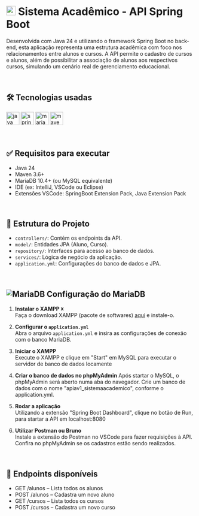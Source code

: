 # [<img src="https://cdn.jsdelivr.net/gh/devicons/devicon/icons/spring/spring-original.svg" alt="spring" width="25"/>](https://spring.io/projects/spring-boot) Sistema Acadêmico - API Spring Boot
Desenvolvida com Java 24 e utilizando o framework Spring Boot no back-end, esta aplicação representa uma estrutura acadêmica com foco nos relacionamentos entre alunos e cursos. A API permite o cadastro de cursos e alunos, além de possibilitar a associação de alunos aos respectivos cursos, simulando um cenário real de gerenciamento educacional.

<br>

## 🛠 Tecnologias usadas
<img src="https://cdn.jsdelivr.net/gh/devicons/devicon/icons/java/java-original.svg" alt="java" width="35"/> <img src="https://cdn.jsdelivr.net/gh/devicons/devicon/icons/spring/spring-original.svg" alt="spring" width="35"/> <img src="https://cdn.jsdelivr.net/gh/devicons/devicon/icons/mysql/mysql-original.svg" alt="mariadb" width="35"/> <img src="https://cdn.jsdelivr.net/gh/devicons/devicon/icons/maven/maven-original.svg" alt="maven" width="35"/>

<br>

## ✅ Requisitos para executar
- Java 24
- Maven 3.6+
- MariaDB 10.4+ (ou MySQL equivalente)
- IDE (ex: IntelliJ, VSCode ou Eclipse)
- Extensões VSCode: SpringBoot Extension Pack, Java Extension Pack

<br>

## 📂 Estrutura do Projeto
- `controllers/`: Contém os endpoints da API.
- `model/`: Entidades JPA (Aluno, Curso).
- `repository/`: Interfaces para acesso ao banco de dados.
- `services/`: Lógica de negócio da aplicação.
- `application.yml`: Configurações do banco de dados e JPA.

<br>

## ![MariaDB](https://img.shields.io/badge/MariaDB-003545?style=for-the-badge&logo=mariadb&logoColor=white) Configuração do MariaDB
1. **Instalar o XAMPP [<img src="https://www.apachefriends.org/images/xampp-logo-ac950edf.svg" alt="xampp" width="15"/>](https://www.apachefriends.org/)**  
   Faça o download XAMPP (pacote de softwares) [aqui](https://www.apachefriends.org/pt_br/download.html) e instale-o.

2. **Configurar o `application.yml`**  
Abra o arquivo `application.yml` e insira as configurações de conexão com o banco MariaDB.

3. **Iniciar o XAMPP**  
   Execute o XAMPP e clique em "Start" em MySQL para executar o servidor de banco de dados locamente

4. **Criar o banco de dados no phpMyAdmin** 
   Após startar o MySQL, o phpMyAdmin será aberto numa aba do navegador. Crie um banco de dados com o nome "apiav1_sistemaacademico", conforme o application.yml.
   
6. **Rodar a aplicação**  
   Utilizando a extensão "Spring Boot Dashboard", clique no botão de Run, para startar a API em localhost:8080

6. **Utilizar Postman ou Bruno**  
   Instale a extensão do Postman no VSCode para fazer requisições à API. Confira no phpMyAdmin se os cadastros estão sendo realizados.

<br>

## 🚀 Endpoints disponíveis
* GET /alunos – Lista todos os alunos
* POST /alunos – Cadastra um novo aluno
* GET /cursos – Lista todos os cursos
* POST /cursos – Cadastra um novo curso

<br>
